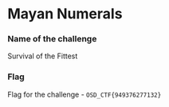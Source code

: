 # Mayan Numerals

### Name of the challenge

Survival of the Fittest

### Flag

Flag for the challenge - `﻿OSD_CTF{949376277132}`




